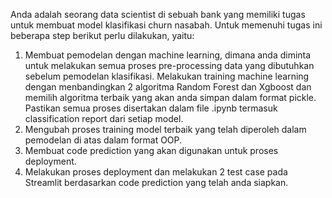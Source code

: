 Anda adalah seorang data scientist di sebuah bank yang memiliki tugas untuk membuat model klasifikasi churn nasabah. Untuk memenuhi tugas ini beberapa step berikut perlu dilakukan, yaitu:

1. Membuat pemodelan dengan machine learning, dimana anda diminta untuk melakukan semua proses pre-processing data yang dibutuhkan sebelum pemodelan klasifikasi. Melakukan training machine learning dengan menbandingkan 2 algoritma Random Forest dan Xgboost dan memilih algoritma terbaik yang akan anda simpan dalam format pickle. Pastikan semua proses disertakan dalam file .ipynb termasuk classification report dari setiap model.
2. Mengubah proses training model terbaik yang telah diperoleh dalam pemodelan di atas dalam format OOP.
3. Membuat code prediction yang akan digunakan untuk proses deployment.
4. Melakukan proses deployment dan melakukan 2 test case pada Streamlit berdasarkan code prediction yang telah anda siapkan. 
